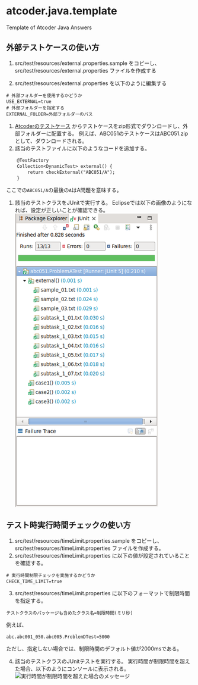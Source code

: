 # atcoder.java.template
Template of Atcoder Java Answers

## 外部テストケースの使い方
1. src/test/resources/external.properties.sample をコピーし、src/test/resources/external.properties ファイルを作成する

1. src/test/resources/external.properties を以下のように編集する
```
# 外部フォルダーを使用するかどうか
USE_EXTERNAL=true
# 外部フォルダーを指定する
EXTERNAL_FOLDER=外部フォルダーのパス
```

1. [Atcoderのテストケース](https://www.dropbox.com/sh/nx3tnilzqz7df8a/AAAYlTq2tiEHl5hsESw6-yfLa?dl=0) からテストケースをzip形式でダウンロードし、外部フォルダーに配置する。
例えば、ABC051のテストケースはABC051.zipとして、ダウンロードされる。
1. 該当のテストファイルに以下のようなコードを追加する。
```
	@TestFactory
	Collection<DynamicTest> external() {
		return checkExternal("ABC051/A");
	}
```
ここでの`ABC051/A`の最後の`A`はA問題を意味する。

1. 該当のテストクラスをJUnitで実行する。
Eclipseでは以下の画像のようになれば、設定が正しいことが確認できる。  
![ABC051のA問題のJUnitの実行結果](./junit.png)

## テスト時実行時間チェックの使い方
1. src/test/resources/timeLimit.properties.sample をコピーし、src/test/resources/timeLimit.properties ファイルを作成する。
1. src/test/resources/timeLimit.properties に以下の値が設定されていることを確認する。
```
# 実行時間制限チェックを実施するかどうか
CHECK_TIME_LIMIT=true
```
3. src/test/resources/timeLimit.properties に以下のフォーマットで制限時間を指定する。
```
テストクラスのパッケージも含めたクラス名=制限時間(ミリ秒)
```
例えば、
```
abc.abc001_050.abc005.ProblemDTest=5000
```
ただし、指定しない場合では、制限時間のデフォルト値が2000msである。

4. 該当のテストクラスのJUnitテストを実行する。
実行時間が制限時間を超えた場合、以下のようにコンソールに表示される。  
![実行時間が制限時間を超えた場合のメッセージ](./console.png)
